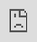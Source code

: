 ```yaml
---
title: "Studio"
date: 2023-11-24
coverImage: "Product-Hero-Graphic-clean.png"
draft: true
---
```


Recording

# Recording & streaming for researchers​

#### A simple recording & streaming tool that gives you control. No experience necessary.

![](images/Macbook-glow-2048x1271.png)

<iframe src="https://player.vimeo.com/video/652806323?controls=0
&amp;h=42efa43eda&amp;badge=0&amp;autoplay=1&amp;loop=1&amp;autopause=0&amp;player_id=0&amp;app_id=58479&amp;muted=1" frameborder="0" allow="autoplay; fullscreen; picture-in-picture" allowfullscreen style="position:absolute;top:0;left:0;width:100%;height:100%;" title="BEAM"></iframe>

## Reach your marketing goals with live video

With video marketing producing one of the highest returns on investment, marketers are using live video to increase leads, traffic, brand awareness and improve customer understanding

### Reach and grow your audience

Reaching your customers all in one place can be difficult. Sharing video content and live streaming helps get your message to the right people at the right time. Repurpose and reuse your video content across your social media, website, and emails to give it that extra mileage.

### Boost brand awareness

You’re missing an opportunity if you’re not branding your video content. Don’t settle for your customers looking at bland Zoom events or sharing social media content that doesn’t resonate with their messaging. Create a lasting memory by giving your customers the full experience of your brand – add logos, brand colours and more.

### Create video content with confidence

Video marketing doesn’t have to be difficult – today, all you need is a laptop, a webcam and a great idea. Beings’ intuitive video studio helps you create videos without needing to hire an expert or use large amounts of budget. Start with a free trial and create video content within a few clicks.

[Start For Free](https://beings.com/studio-for-recording-and-live-streaming/)

## Everything you need to create professional live video content

#### Create, record, screenshare, collaborate and more...

#### Invite guests

Early access to features and product roadmaps – Sneak a peek at what the development team are up to and get your hands on the freshest updates ahead of the crowd

#### Upload media

Upload as many videos, gifs and images as you like. If you run out of space, remove something you’re not using or upgrade for more storage

#### Stream anywhere

Stream to all major social media platforms, video conferencing tools or any platform that supports RTMP

#### Pre-record video

Stream with confidence by pre-recording all (or some of) your content so you can hit the ‘Go Live’ button when you’re ready

#### Record content

Not ready for live streaming? No problem! Just record and download your content, and share when ready

#### Collaborate

Invite friends and colleagues to help you host and produce. They can click the buttons for you, freeing you up to concentrate on content

[Learn More](https://beings.com/studio-for-recording-and-live-streaming/) ![Woman sat at white desk waving hand whilst creating live video with Beam](images/iStock-1347138469-scaled-q2tjm9dwuwgt463q69y6ij3eb3xw0hgi28dnr6f7uw.jpg "Woman sat at white desk waving hand whilst creating live video with Beam")

## Broadcast high quality video content – without the price tag

Look like a professional video creator from the start

Full HD, 1080p video

Attract and delight your audience with high-quality visual content

4K Video

Need something a little extra? [Talk to the team](https://beings.com/contact/) about ultimate video quality. 

Hi-res audio

Match your visual quality with advanced 320kbs quality audio.

[Get Started](https://beings.com/studio-for-recording-and-live-streaming/)

## Types of video you can create:

**Coming up with the ideas is the hardest part, but the possibilities are endless. Here’s some inspiration for what you could create next**

### Interviews & Q&As

Look like an expert by sharing knowledge with your audience. Live streamed interviews build rapport with your audience and let you become the go-to source in your field.

### Product demonstrations

Raise awareness of your products and services among a larger audience with live streams and find more opportunities to do business.

### Testimonials

Testimonials from happy customers show potential buyers what it’s like doing business with you; build trust and remove objections by showing how you help clients succeed.

### Events & Workshops

Drive brand awareness and teach your audience new skills. Not only will you boost your credibility, repurposed video content will give you marketing mileage.

### Personalised content

Build strong bonds with customers through personalised live video, generate long-lasting connections, loyalty and repeat business.

### Updates & Announcements

Live streaming helps you share news with everyone, everywhere at the same time – create a feeling of togetherness even in a remote world.

[Talk To Our Team For More Ideas](https://beings.com/contact/)

## Frequently asked questions

What is live streaming?

Live streaming, also known as ‘streaming’, is the act of broadcasting video or other media over the internet, in real time. The concept is similar to broadcasting live television.

What do businesses use live streaming for?

Live streaming is a great way for businesses to boost brand awareness and enhance employee engagement. It’s also used as a platform to connect with new audiences. Live streaming allows a business to meet customers or employees ‘where they are’ without needing to entice anyone to a physical event, for example. Live-streamed content can also be repurposed into marketing collateral, video on demand (VOD) content, or even edited into short snippets for use in social media posts.

What are the benefits of live streaming for a business?

When live streaming, the on-screen action happens in real time. A live broadcast means there is nowhere for the presenters or interviewees to hide. This immediacy helps to build a brand’s trust and credibility. Live video also allows an audience to get to know a business, presenter or employee. This enhances the relationship between the brand and the audience and boosts engagement with content. 

Who can use the studio for live streaming?

Anyone can use the studio! It’s so easy, you can live stream without any experience. There are a few people in particular that will find the studio super useful: 

- Brands and businesses, from tech start-ups to multinational corporations
- Marketing professionals who are responsible for those brands
- Event managers running online and hybrid events
- Social media content creators

Can you use the studio for free?

Yes! We offer a selection of its features as part of a free trial. To start live streaming today, click here.

### Start creating and sharing video content today

Professional live streaming, made easy

[Start Today](https://beings.com/studio-for-recording-and-live-streaming/)
